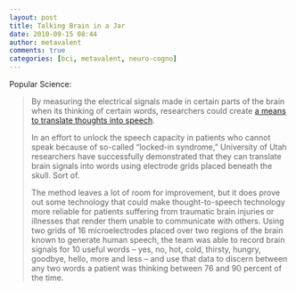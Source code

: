```yaml
---
layout: post
title: Talking Brain in a Jar
date: 2010-09-15 08:44
author: metavalent
comments: true
categories: [bci, metavalent, neuro-cogno]
---
```

Popular Science:<blockquote>By measuring the electrical signals made in certain parts of the brain when its thinking of certain words, researchers could create <a href="https://www.popsci.com/science/article/2010-09/researchers-translate-thoughts-speech-potentially-allowing-locked-patients-communicate">a means to translate thoughts into speech</a>.

In an effort to unlock the speech capacity in patients who cannot speak because of so-called “locked-in syndrome,” University of Utah researchers have successfully demonstrated that they can translate brain signals into words using electrode grids placed beneath the skull. Sort of.

The method leaves a lot of room for improvement, but it does prove out some technology that could make thought-to-speech technology more reliable for patients suffering from traumatic brain injuries or illnesses that render them unable to communicate with others. Using two grids of 16 microelectrodes placed over two regions of the brain known to generate human speech, the team was able to record brain signals for 10 useful words – yes, no, hot, cold, thirsty, hungry, goodbye, hello, more and less – and use that data to discern between any two words a patient was thinking between 76 and 90 percent of the time.</blockquote>

